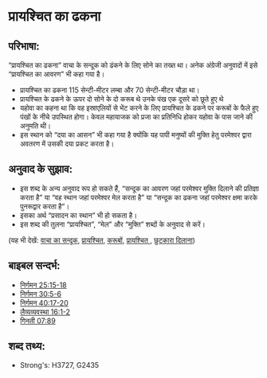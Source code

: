 # प्रायश्चित का ढकना #

## परिभाषा: ##

“प्रायश्चित का ढकना” वाचा के सन्दूक को ढंकने के लिए सोने का तख्त था। अनेक अंग्रेजी अनुवादों में इसे “प्रायश्चित का आवरण” भी कहा गया है।

* प्रायश्चित का ढकना 115 सेन्टी-मीटर लम्बा और 70 सेन्टी-मीटर चौड़ा था।
* प्रायश्चित के ढकने के ऊपर दो सोने के दो करूब थे उनके पंख एक दूसरे को छूते हुए थे
* यहोवा का कहना था कि वह इस्राएलियों से भेंट करने के लिए प्रायश्चित के ढकने पर करूबों के फैले हुए पंखों के नीचे उपस्थित होगा। केवल महायाजक को प्रजा का प्रतिनिधि होकर यहोवा के पास जाने की अनुमति थी।
* इस स्थान को “दया का आसन” भी कहा गया है क्योंकि यह पापी मनुष्यों की मुक्ति हेतु परमेश्वर द्वारा अवतरण में उसकी दया प्रकट करता है।

## अनुवाद के सुझाव: ##

* इस शब्द के अन्य अनुवाद रूप हो सकते हैं, “सन्दूक का आवरण जहां परमेश्वर मुक्ति दिलाने की प्रतिज्ञा करता है” या “वह स्थान जहां परमेश्वर मेल करता है” या “सन्दूक का ढकना जहां परमेश्वर क्षमा करके पुनरूद्वार करता है”।
* इसका अर्थ “प्रसादन का स्थान” भी हो सकता है।
* इस शब्द की तुलना “प्रायश्चित”, “मेल” और “मुक्ति” शब्दों के अनुवाद से करें।

(यह भी देखें: [वाचा का सन्दूक](../kt/arkofthecovenant.md), [प्रायश्चित](../kt/atonement.md), [करूबों](../other/cherubim.md), [प्रायश्चित ](../kt/propitiation.md), [छुटकारा दिलाना](../kt/redeem.md))

## बाइबल सन्दर्भ: ##

* [निर्गमन 25:15-18](rc://hi/tn/help/exo/25/15)
* [निर्गमन 30:5-6](rc://hi/tn/help/exo/30/05)
* [निर्गमन 40:17-20](rc://hi/tn/help/exo/40/17)
* [लैव्यव्यवस्था 16:1-2](rc://hi/tn/help/lev/16/01)
* [गिनती 07:89](rc://hi/tn/help/num/07/89)

## शब्द तथ्य: ##

* Strong's: H3727, G2435
